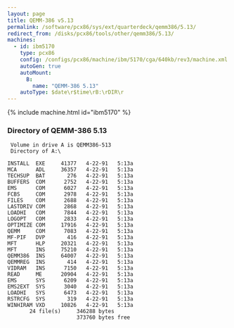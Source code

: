 ```yaml
---
layout: page
title: QEMM-386 v5.13
permalink: /software/pcx86/sys/ext/quarterdeck/qemm386/5.13/
redirect_from: /disks/pcx86/tools/other/qemm386/5.13/
machines:
  - id: ibm5170
    type: pcx86
    config: /configs/pcx86/machine/ibm/5170/cga/640kb/rev3/machine.xml
    autoGen: true
    autoMount:
      B:
        name: "QEMM-386 5.13"
    autoType: $date\r$time\rB:\rDIR\r
---
```


{% include machine.html id="ibm5170" %}

### Directory of QEMM-386 5.13

     Volume in drive A is QEMM386-513
     Directory of A:\

    INSTALL  EXE     41377   4-22-91   5:13a
    MCA      ADL     36357   4-22-91   5:13a
    TECHSUP  BAT       276   4-22-91   5:13a
    BUFFERS  COM      2752   4-22-91   5:13a
    EMS      COM      6027   4-22-91   5:13a
    FCBS     COM      2978   4-22-91   5:13a
    FILES    COM      2688   4-22-91   5:13a
    LASTDRIV COM      2868   4-22-91   5:13a
    LOADHI   COM      7844   4-22-91   5:13a
    LOGOPT   COM      2833   4-22-91   5:13a
    OPTIMIZE COM     17916   4-22-91   5:13a
    QEMM     COM      7083   4-22-91   5:13a
    MF-PIF   DVP       416   4-22-91   5:13a
    MFT      HLP     20321   4-22-91   5:13a
    MFT      INS     75210   4-22-91   5:13a
    QEMM386  INS     64007   4-22-91   5:13a
    QEMMREG  INS       414   4-22-91   5:13a
    VIDRAM   INS      7150   4-22-91   5:13a
    READ     ME      20904   4-22-91   5:13a
    EMS      SYS      6209   4-22-91   5:13a
    EMS2EXT  SYS      3040   4-22-91   5:13a
    LOADHI   SYS      6473   4-22-91   5:13a
    RSTRCFG  SYS       319   4-22-91   5:13a
    WINHIRAM VXD     10826   4-22-91   5:13a
           24 file(s)     346288 bytes
                          373760 bytes free
